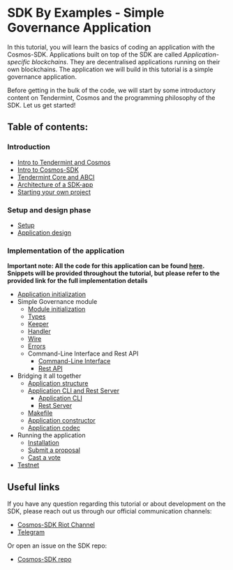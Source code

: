 # SDK By Examples - Simple Governance Application 

In this tutorial, you will learn the basics of coding an application with the Cosmos-SDK. Applications built on top of the SDK are called *Application-specific blockchains*. They are decentralised applications running on their own blockchains. The application we will build in this tutorial is a simple governance application.

Before getting in the bulk of the code, we will start by some introductory content on Tendermint, Cosmos and the programming philosophy of the SDK. Let us get started!

## Table of contents:

### Introduction

- [Intro to Tendermint and Cosmos](tendermint-cosmos.md)
- [Intro to Cosmos-SDK](sdk-intro.md)
- [Tendermint Core and ABCI](core-abci.md)
- [Architecture of a SDK-app](sdk-architecture.md)
- [Starting your own project](start.md)

### Setup and design phase

- [Setup](setup.md)
- [Application design](app-design.md)

### Implementation of the application

**Important note: All the code for this application can be found [here](https://github.com/cosmos/cosmos-sdk/tree/fedekunze/module_tutorial/examples/simpleGov). Snippets will be provided throughout the tutorial, but please refer to the provided link for the full implementation details**

- [Application initialization](app-init.md)
- Simple Governance module
    + [Module initialization](module-init.md)
    + [Types](module-types.md)
    + [Keeper](module-keeper.md)
    + [Handler](module-handler.md)
    + [Wire](module-wire.md)
    + [Errors](module-errors.md)
    + Command-Line Interface and Rest API
        * [Command-Line Interface](module-cli.md)
        * [Rest API](module-rest.md)
- Bridging it all together
    + [Application structure](app-structure.md)
    + [Application CLI and Rest Server](app-commands.md)
        * [Application CLI](app-cli.md)
        * [Rest Server](app-rest.md)
    + [Makefile](app-makefile.md)
    + [Application constructor](app-constructor.md)
    + [Application codec](app-codec.md)
- Running the application
    + [Installation](run-install.md)
    + [Submit a proposal](submit-proposal.md)
    + [Cast a vote](cast-vote.md)
- [Testnet](testnet.md)

## Useful links

If you have any question regarding this tutorial or about development on the SDK, please reach out us through our official communication channels:

- [Cosmos-SDK Riot Channel](https://riot.im/app/#/room/#cosmos-sdk:matrix.org)
- [Telegram](https://t.me/cosmosproject)

Or open an issue on the SDK repo:

- [Cosmos-SDK repo](https://github.com/cosmos/cosmos-sdk/)
